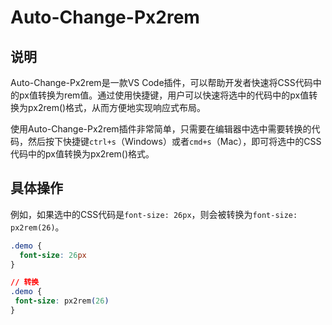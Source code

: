 # **Auto-Change-Px2rem**
## **说明**
Auto-Change-Px2rem是一款VS Code插件，可以帮助开发者快速将CSS代码中的px值转换为rem值。通过使用快捷键，用户可以快速将选中的代码中的px值转换为px2rem()格式，从而方便地实现响应式布局。

使用Auto-Change-Px2rem插件非常简单，只需要在编辑器中选中需要转换的代码，然后按下快捷键`ctrl+s`（Windows）或者`cmd+s`（Mac），即可将选中的CSS代码中的px值转换为px2rem()格式。

## **具体操作**

例如，如果选中的CSS代码是`font-size: 26px`，则会被转换为`font-size: px2rem(26)`。

```css
.demo {
  font-size: 26px
}

// 转换
.demo {
 font-size: px2rem(26)
}
```